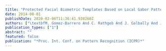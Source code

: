 ```yaml
---
title: "Protected Facial Biometric Templates Based on Local Gabor Patterns and Adaptive Bloom Filters"
date: 2014-08-01
publishDate: 2020-02-06T11:36:41.938260Z
authors: ["\textbfM. Gomez-Barrero And C. Rathgeb And J. Galbally And J. Fierrez And C. Busch"]
publication_types: ["1"]
abstract: ""
featured: false
publication: "*Proc. Int. Conf. on Pattern Recognition (ICPR)*"
---
```



